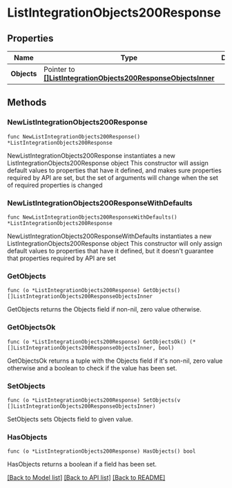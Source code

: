 # ListIntegrationObjects200Response

## Properties

Name | Type | Description | Notes
------------ | ------------- | ------------- | -------------
**Objects** | Pointer to [**[]ListIntegrationObjects200ResponseObjectsInner**](ListIntegrationObjects200ResponseObjectsInner.md) |  | [optional] 

## Methods

### NewListIntegrationObjects200Response

`func NewListIntegrationObjects200Response() *ListIntegrationObjects200Response`

NewListIntegrationObjects200Response instantiates a new ListIntegrationObjects200Response object
This constructor will assign default values to properties that have it defined,
and makes sure properties required by API are set, but the set of arguments
will change when the set of required properties is changed

### NewListIntegrationObjects200ResponseWithDefaults

`func NewListIntegrationObjects200ResponseWithDefaults() *ListIntegrationObjects200Response`

NewListIntegrationObjects200ResponseWithDefaults instantiates a new ListIntegrationObjects200Response object
This constructor will only assign default values to properties that have it defined,
but it doesn't guarantee that properties required by API are set

### GetObjects

`func (o *ListIntegrationObjects200Response) GetObjects() []ListIntegrationObjects200ResponseObjectsInner`

GetObjects returns the Objects field if non-nil, zero value otherwise.

### GetObjectsOk

`func (o *ListIntegrationObjects200Response) GetObjectsOk() (*[]ListIntegrationObjects200ResponseObjectsInner, bool)`

GetObjectsOk returns a tuple with the Objects field if it's non-nil, zero value otherwise
and a boolean to check if the value has been set.

### SetObjects

`func (o *ListIntegrationObjects200Response) SetObjects(v []ListIntegrationObjects200ResponseObjectsInner)`

SetObjects sets Objects field to given value.

### HasObjects

`func (o *ListIntegrationObjects200Response) HasObjects() bool`

HasObjects returns a boolean if a field has been set.


[[Back to Model list]](../README.md#documentation-for-models) [[Back to API list]](../README.md#documentation-for-api-endpoints) [[Back to README]](../README.md)


